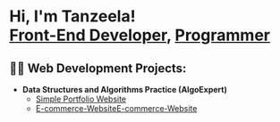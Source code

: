 <h1>Hi, I'm Tanzeela! <br/><a href="https://github.com/Tanzeela-Komal">Front-End Developer</a>, <a href="https://github.com/Tanzeela-Komal/">Programmer</a> </h1>

<h2>👨‍💻 Web Development Projects:</h2>

- <b>Data Structures and Algorithms Practice (AlgoExpert)</b>
  - [Simple Portfolio Website](https://github.com/Tanzeela-Komal/website)
  - [E-commerce-WebsiteE-commerce-Website](https://github.com/Tanzeela-Komal/E-commerce-Website)






<!--
**joshmadakor1/joshmadakor1** is a ✨ _special_ ✨ repository because its `README.md` (this file) appears on your GitHub profile.

Here are some ideas to get you started:

- 🔭 I’m currently working on ...
- 🌱 I’m currently learning ...
- 👯 I’m looking to collaborate on ...
- 🤔 I’m looking for help with ...
- 💬 Ask me about ...
- 📫 How to reach me: ...
- 😄 Pronouns: ...
- ⚡ Fun fact: ...
